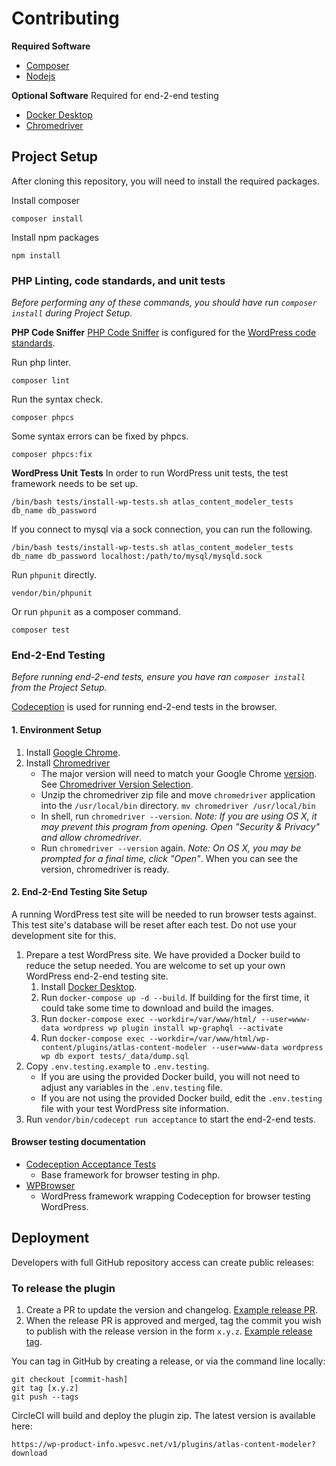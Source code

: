 # Contributing

**Required Software**
- [Composer]()
- [Nodejs]()

**Optional Software** Required for end-2-end testing
- [Docker Desktop]()
- [Chromedriver]()

## Project Setup

After cloning this repository, you will need to install the required packages.

Install composer
```
composer install
```

Install npm packages
```
npm install
```

### PHP Linting, code standards, and unit tests

_Before performing any of these commands, you should have run `composer install` during Project Setup._

**PHP Code Sniffer**
[PHP Code Sniffer](https://github.com/squizlabs/PHP_CodeSniffer) is configured for the [WordPress code standards](https://make.wordpress.org/core/handbook/best-practices/coding-standards/).

Run php linter.
```
composer lint
```

Run the syntax check.
```
composer phpcs
```

Some syntax errors can be fixed by phpcs.
```
composer phpcs:fix
```

**WordPress Unit Tests**
In order to run WordPress unit tests, the test framework needs to be set up.
```
/bin/bash tests/install-wp-tests.sh atlas_content_modeler_tests db_name db_password
```

If you connect to mysql via a sock connection, you can run the following.
```
/bin/bash tests/install-wp-tests.sh atlas_content_modeler_tests db_name db_password localhost:/path/to/mysql/mysqld.sock
```

Run `phpunit` directly.
```
vendor/bin/phpunit
```

Or run `phpunit` as a composer command.
```
composer test
```

### End-2-End Testing

_Before running end-2-end tests, ensure you have ran `composer install` from the Project Setup._

[Codeception](https://codeception.com/) is used for running end-2-end tests in the browser.

#### 1. Environment Setup
1. Install [Google Chrome](https://www.google.com/chrome/).
1. Install [Chromedriver](https://chromedriver.chromium.org/downloads)
    - The major version will need to match your Google Chrome [version](https://www.whatismybrowser.com/detect/what-version-of-chrome-do-i-have). See [Chromedriver Version Selection](https://chromedriver.chromium.org/downloads/version-selection).
    - Unzip the chromedriver zip file and move `chromedriver` application into the `/usr/local/bin` directory.
    `mv chromedriver /usr/local/bin`
    - In shell, run `chromedriver --version`. _Note: If you are using OS X, it may prevent this program from opening. Open "Security & Privacy" and allow chromedriver_.
    - Run `chromedriver --version` again. _Note: On OS X, you may be prompted for a final time, click "Open"_. When you can see the version, chromedriver is ready.

#### 2. End-2-End Testing Site Setup
A running WordPress test site will be needed to run browser tests against. This test site's database will be reset after each test. Do not use your development site for this.

1. Prepare a test WordPress site.
    We have provided a Docker build to reduce the setup needed. You are welcome to set up your own WordPress end-2-end testing site.
    1. Install [Docker Desktop](https://www.docker.com/get-started).
    1. Run `docker-compose up -d --build`. If building for the first time, it could take some time to download and build the images.
    1. Run `docker-compose exec --workdir=/var/www/html/ --user=www-data wordpress wp plugin install wp-graphql --activate`
    1. Run `docker-compose exec --workdir=/var/www/html/wp-content/plugins/atlas-content-modeler --user=www-data wordpress wp db export tests/_data/dump.sql`
1. Copy `.env.testing.example` to `.env.testing`.
    - If you are using the provided Docker build, you will not need to adjust any variables in the `.env.testing` file.
    - If you are not using the provided Docker build, edit the `.env.testing` file with your test WordPress site information.
1. Run `vendor/bin/codecept run acceptance` to start the end-2-end tests.

#### Browser testing documentation
- [Codeception Acceptance Tests](https://codeception.com/docs/03-AcceptanceTests)
    - Base framework for browser testing in php.
- [WPBrowser](https://wpbrowser.wptestkit.dev/)
    - WordPress framework wrapping Codeception for browser testing WordPress.

## Deployment

Developers with full GitHub repository access can create public releases:

### To release the plugin

1. Create a PR to update the version and changelog. [Example release PR](https://github.com/wpengine/atlas-content-modeler/pull/100).
2. When the release PR is approved and merged, tag the commit you wish to publish with the release version in the form `x.y.z`. [Example release tag](https://github.com/wpengine/atlas-content-modeler/releases/tag/0.2.0).

You can tag in GitHub by creating a release, or via the command line locally:

```shell
git checkout [commit-hash]
git tag [x.y.z]
git push --tags
```

CircleCI will build and deploy the plugin zip. The latest version is available here:

`https://wp-product-info.wpesvc.net/v1/plugins/atlas-content-modeler?download`
